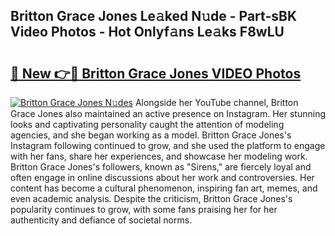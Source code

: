 ## Britton Grace Jones Le𝚊ked N𝚞de - Part-sBK Video Photos - Hot Onlyf𝚊ns Le𝚊ks F8wLU

# <h2><a href="http://ab63287.deff.icu/?id=Britton+Grace+Jones">🔗 New 👉🔴 Britton Grace Jones VIDEO Photos</a></h2>

[![Britton Grace Jones N𝚞des](https://i.imgur.com/rIISA9y.gif)](http://ab63287.deff.icu/?id=Britton+Grace+Jones)
Alongside her YouTube channel, Britton Grace Jones also maintained an active presence on Instagram. Her stunning looks and captivating personality caught the attention of modeling agencies, and she began working as a model. Britton Grace Jones's Instagram following continued to grow, and she used the platform to engage with her fans, share her experiences, and showcase her modeling work. Britton Grace Jones's followers, known as "Sirens," are fiercely loyal and often engage in online discussions about her work and controversies. Her content has become a cultural phenomenon, inspiring fan art, memes, and even academic analysis. Despite the criticism, Britton Grace Jones's popularity continues to grow, with some fans praising her for her authenticity and defiance of societal norms.
